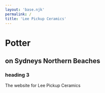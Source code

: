 ```yaml
---
layout: 'base.njk'
permalink: /
title: 'Lee Pickup Ceramics'
---
```


# Potter

## on Sydneys Northern Beaches

### heading 3

The website for Lee Pickup Ceramics